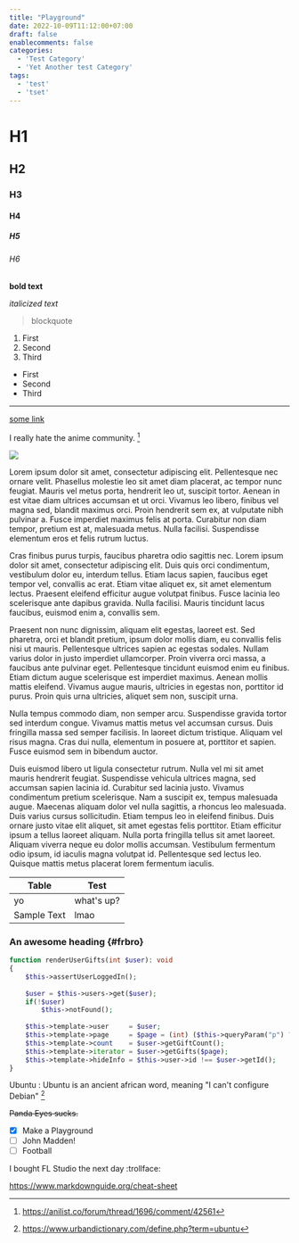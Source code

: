 ```yaml
---
title: "Playground"
date: 2022-10-09T11:12:00+07:00
draft: false
enablecomments: false
categories:
  - 'Test Category'
  - 'Yet Another test Category'
tags:
  - 'test'
  - 'tset'
---
```


# H1
## H2
### H3
#### H4
##### H5
###### H6

**bold text**

*italicized text*

> blockquote

1. First
2. Second
3. Third

- First
- Second
- Third

---

[some link](https://randomanga.net/)

I really hate the anime community. [^1]

![](https://s4.anilist.co/file/anilistcdn/media/anime/banner/120377-c15oLS8CA31s.jpg)

Lorem ipsum dolor sit amet, consectetur adipiscing elit. Pellentesque nec ornare velit. Phasellus molestie leo sit amet diam placerat, ac tempor nunc feugiat. Mauris vel metus porta, hendrerit leo ut, suscipit tortor. Aenean in est vitae diam ultrices accumsan et ut orci. Vivamus leo libero, finibus vel magna sed, blandit maximus orci. Proin hendrerit sem ex, at vulputate nibh pulvinar a. Fusce imperdiet maximus felis at porta. Curabitur non diam tempor, pretium est at, malesuada metus. Nulla facilisi. Suspendisse elementum eros et felis rutrum luctus.

Cras finibus purus turpis, faucibus pharetra odio sagittis nec. Lorem ipsum dolor sit amet, consectetur adipiscing elit. Duis quis orci condimentum, vestibulum dolor eu, interdum tellus. Etiam lacus sapien, faucibus eget tempor vel, convallis ac erat. Etiam vitae aliquet ex, sit amet elementum lectus. Praesent eleifend efficitur augue volutpat finibus. Fusce lacinia leo scelerisque ante dapibus gravida. Nulla facilisi. Mauris tincidunt lacus faucibus, euismod enim a, convallis sem.

Praesent non nunc dignissim, aliquam elit egestas, laoreet est. Sed pharetra, orci et blandit pretium, ipsum dolor mollis diam, eu convallis felis nisi ut mauris. Pellentesque ultrices sapien ac egestas sodales. Nullam varius dolor in justo imperdiet ullamcorper. Proin viverra orci massa, a faucibus ante pulvinar eget. Pellentesque tincidunt euismod enim eu finibus. Etiam dictum augue scelerisque est imperdiet maximus. Aenean mollis mattis eleifend. Vivamus augue mauris, ultricies in egestas non, porttitor id purus. Proin quis urna ultricies, aliquet sem non, suscipit urna.

Nulla tempus commodo diam, non semper arcu. Suspendisse gravida tortor sed interdum congue. Vivamus mattis metus vel accumsan cursus. Duis fringilla massa sed semper facilisis. In laoreet dictum tristique. Aliquam vel risus magna. Cras dui nulla, elementum in posuere at, porttitor et sapien. Fusce euismod sem in bibendum auctor.

Duis euismod libero ut ligula consectetur rutrum. Nulla vel mi sit amet mauris hendrerit feugiat. Suspendisse vehicula ultrices magna, sed accumsan sapien lacinia id. Curabitur sed lacinia justo. Vivamus condimentum pretium scelerisque. Nam a suscipit ex, tempus malesuada augue. Maecenas aliquam dolor vel nulla sagittis, a rhoncus leo malesuada. Duis varius cursus sollicitudin. Etiam tempus leo in eleifend finibus. Duis ornare justo vitae elit aliquet, sit amet egestas felis porttitor. Etiam efficitur ipsum a tellus laoreet aliquam. Nulla porta fringilla tellus sit amet laoreet. Aliquam viverra neque eu dolor mollis accumsan. Vestibulum fermentum odio ipsum, id iaculis magna volutpat id. Pellentesque sed lectus leo. Quisque mattis metus placerat lorem fermentum iaculis. 

| Table       | Test       |
| ----------- | ---------- |
| yo          | what's up? |
| Sample Text | lmao       |

### An awesome heading {#frbro}

```php
function renderUserGifts(int $user): void
{
    $this->assertUserLoggedIn();
    
    $user = $this->users->get($user);
    if(!$user)
        $this->notFound();
    
    $this->template->user     = $user;
    $this->template->page     = $page = (int) ($this->queryParam("p") ?? 1);
    $this->template->count    = $user->getGiftCount();
    $this->template->iterator = $user->getGifts($page);
    $this->template->hideInfo = $this->user->id !== $user->getId();
}
```

Ubuntu
: Ubuntu is an ancient african word, meaning "I can't configure Debian" [^2]

~~Panda Eyes sucks.~~

- [x] Make a Playground
- [ ] John Madden!
- [ ] Football

I bought FL Studio the next day :trollface:

https://www.markdownguide.org/cheat-sheet

[^1]: https://anilist.co/forum/thread/1696/comment/42561
[^2]: https://www.urbandictionary.com/define.php?term=ubuntu
